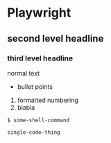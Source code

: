 # Playwright

## second level headline

### third level headline

normal text

* bullet points

1. formatted numbering
2. blabla

```
$ some-shell-command
```

`single-code-thing`

